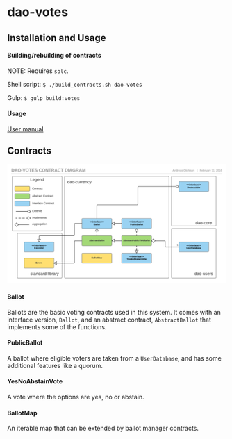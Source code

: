 # dao-votes

## Installation and Usage

#### Building/rebuilding of contracts

NOTE: Requires `solc`.

Shell script: `$ ./build_contracts.sh dao-votes`

Gulp: `$ gulp build:votes`

#### Usage

[User manual](https://github.com/smartcontractproduction/dao/blob/master/docs/Manual.md)

## Contracts

![DaoCoreContracts](../docs/images/dao-votes-contracts.png)

#### Ballot

Ballots are the basic voting contracts used in this system. It comes with an interface version, `Ballot`, and an abstract contract, `AbstractBallot` that implements some of the functions.

#### PublicBallot

A ballot where eligible voters are taken from a `UserDatabase`, and has some additional features like a quorum.

#### YesNoAbstainVote

A vote where the options are yes, no or abstain.

#### BallotMap

An iterable map that can be extended by ballot manager contracts.